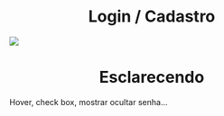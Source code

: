 # <div align="center">Login / Cadastro</div>

![](https://github.com/nabucoanalista/portfolio-sites/blob/main/gerar_senhas_aleatórias/2024-04-01-18-37-16.gif)

# <div align="center">Esclarecendo</div>

<p>Hover, check box, mostrar ocultar senha...</p>
